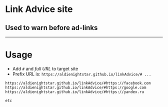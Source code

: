 # Link Advice site
## Used to warn before ad-links
---
# Usage
* Add `#` and _full URL_ to target site
* Prefix URL is: `https://aldienightstar.github.io/linkAdvice/# ...`
```
https://aldienightstar.github.io/linkAdvice/#https://facebook.com
https://aldienightstar.github.io/linkAdvice/#https://google.com
https://aldienightstar.github.io/linkAdvice/#https://yandex.ru

etc
```
